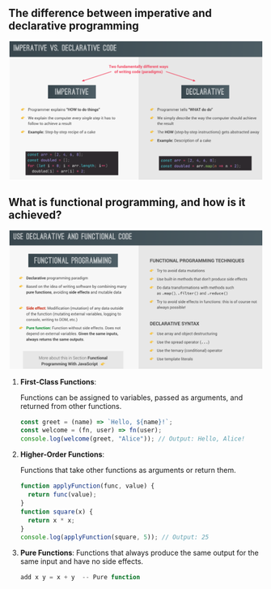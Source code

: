 ## The difference between imperative and declarative programming

<p align="center">
  <img src="./images/imperativeDeclarative.png" alt="alt-text" width="500"/>
</p>

## What is functional programming, and how is it achieved?

<p align="center">
  <img src="./images/functionalProgramming.png" alt="alt-text" width="500"/>
</p>

1.  **First-Class Functions**:

    Functions can be assigned to variables, passed as arguments, and returned from other functions.

    ```js
    const greet = (name) => `Hello, ${name}!`;
    const welcome = (fn, user) => fn(user);
    console.log(welcome(greet, "Alice")); // Output: Hello, Alice!
    ```

2.  **Higher-Order Functions**:

    Functions that take other functions as arguments or return them.

    ```js
    function applyFunction(func, value) {
      return func(value);
    }
    function square(x) {
      return x * x;
    }
    console.log(applyFunction(square, 5)); // Output: 25
    ```

3.  **Pure Functions**:
    Functions that always produce the same output for the same input and have no side effects.

    ```js
    add x y = x + y  -- Pure function
    ```
